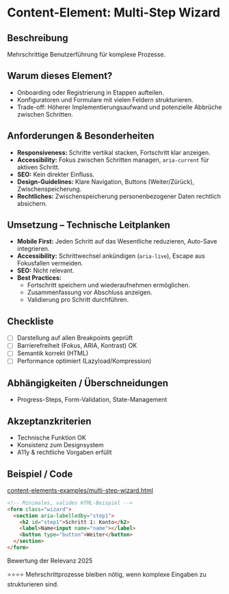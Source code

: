 # Content-Element: Multi-Step Wizard

## Beschreibung
Mehrschrittige Benutzerführung für komplexe Prozesse.

## Warum dieses Element?
- Onboarding oder Registrierung in Etappen aufteilen.
- Konfiguratoren und Formulare mit vielen Feldern strukturieren.
- Trade-off: Höherer Implementierungsaufwand und potenzielle Abbrüche zwischen Schritten.

## Anforderungen & Besonderheiten
- **Responsiveness:** Schritte vertikal stacken, Fortschritt klar anzeigen.
- **Accessibility:** Fokus zwischen Schritten managen, `aria-current` für aktiven Schritt.
- **SEO:** Kein direkter Einfluss.
- **Design-Guidelines:** Klare Navigation, Buttons (Weiter/Zürück), Zwischenspeicherung.
- **Rechtliches:** Zwischenspeicherung personenbezogener Daten rechtlich absichern.

## Umsetzung – Technische Leitplanken
- **Mobile First:** Jeden Schritt auf das Wesentliche reduzieren, Auto-Save integrieren.
- **Accessibility:** Schrittwechsel ankündigen (`aria-live`), Escape aus Fokusfallen vermeiden.
- **SEO:** Nicht relevant.
- **Best Practices:**
  - Fortschritt speichern und wiederaufnehmen ermöglichen.
  - Zusammenfassung vor Abschluss anzeigen.
  - Validierung pro Schritt durchführen.

## Checkliste
- [ ] Darstellung auf allen Breakpoints geprüft
- [ ] Barrierefreiheit (Fokus, ARIA, Kontrast) OK
- [ ] Semantik korrekt (HTML)
- [ ] Performance optimiert (Lazyload/Kompression)

## Abhängigkeiten / Überschneidungen
- Progress-Steps, Form-Validation, State-Management

## Akzeptanzkriterien
- Technische Funktion OK
- Konsistenz zum Designsystem
- A11y & rechtliche Vorgaben erfüllt

## Beispiel / Code
[content-elements-examples/multi-step-wizard.html](../content-elements-examples/multi-step-wizard.html)

```html
<!-- Minimales, valides HTML-Beispiel -->
<form class="wizard">
  <section aria-labelledby="step1">
    <h2 id="step1">Schritt 1: Konto</h2>
    <label>Name<input name="name"></label>
    <button type="button">Weiter</button>
  </section>
</form>
```

Bewertung der Relevanz 2025

⭐⭐⭐⭐ Mehrschrittprozesse bleiben nötig, wenn komplexe Eingaben zu strukturieren sind.
